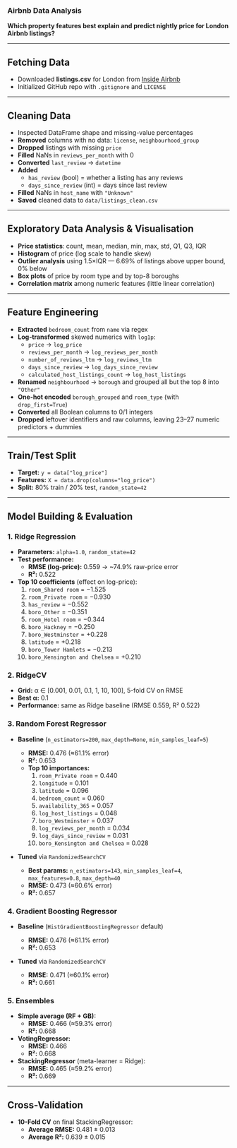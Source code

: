 ### Airbnb Data Analysis

**Which property features best explain and predict nightly price for London Airbnb listings?**

---

## Fetching Data

- Downloaded **listings.csv** for London from [Inside Airbnb](https://insideairbnb.com/get-the-data/)
- Initialized GitHub repo with `.gitignore` and `LICENSE`

---

## Cleaning Data

- Inspected DataFrame shape and missing-value percentages
- **Removed** columns with no data: `license`, `neighbourhood_group`
- **Dropped** listings with missing `price`
- **Filled** NaNs in `reviews_per_month` with 0
- **Converted** `last_review` → `datetime`
- **Added**
  - `has_review` (bool) = whether a listing has any reviews
  - `days_since_review` (int) = days since last review
- **Filled** NaNs in `host_name` with `"Unknown"`
- **Saved** cleaned data to `data/listings_clean.csv`

---

## Exploratory Data Analysis & Visualisation

- **Price statistics**: count, mean, median, min, max, std, Q1, Q3, IQR
- **Histogram** of price (log scale to handle skew)
- **Outlier analysis** using 1.5×IQR — 6.69% of listings above upper bound, 0% below
- **Box plots** of price by room type and by top-8 boroughs
- **Correlation matrix** among numeric features (little linear correlation)

---

## Feature Engineering

- **Extracted** `bedroom_count` from `name` via regex
- **Log-transformed** skewed numerics with `log1p`:
  - `price` → `log_price`
  - `reviews_per_month` → `log_reviews_per_month`
  - `number_of_reviews_ltm` → `log_reviews_ltm`
  - `days_since_review` → `log_days_since_review`
  - `calculated_host_listings_count` → `log_host_listings`
- **Renamed** `neighbourhood` → `borough` and grouped all but the top 8 into `"Other"`
- **One-hot encoded** `borough_grouped` and `room_type` (with `drop_first=True`)
- **Converted** all Boolean columns to 0/1 integers
- **Dropped** leftover identifiers and raw columns, leaving 23–27 numeric predictors + dummies

---

## Train/Test Split

- **Target:** `y = data["log_price"]`
- **Features:** `X = data.drop(columns="log_price")`
- **Split:** 80% train / 20% test, `random_state=42`

---

## Model Building & Evaluation

### 1. Ridge Regression

- **Parameters:** `alpha=1.0`, `random_state=42`
- **Test performance:**
  - **RMSE (log-price):** 0.559 → ~74.9% raw-price error
  - **R²:** 0.522
- **Top 10 coefficients** (effect on log-price):
  1. `room_Shared room` = −1.525
  2. `room_Private room` = −0.930
  3. `has_review` = −0.552
  4. `boro_Other` = −0.351
  5. `room_Hotel room` = −0.344
  6. `boro_Hackney` = −0.250
  7. `boro_Westminster` = +0.228
  8. `latitude` = +0.218
  9. `boro_Tower Hamlets` = −0.213
  10. `boro_Kensington and Chelsea` = +0.210

### 2. RidgeCV

- **Grid:** α ∈ [0.001, 0.01, 0.1, 1, 10, 100], 5-fold CV on RMSE
- **Best α:** 0.1
- **Performance:** same as Ridge baseline (RMSE 0.559, R² 0.522)

### 3. Random Forest Regressor

- **Baseline** (`n_estimators=200`, `max_depth=None`, `min_samples_leaf=5`)

  - **RMSE:** 0.476 (≈61.1% error)
  - **R²:** 0.653
  - **Top 10 importances:**
    1. `room_Private room` = 0.440
    2. `longitude` = 0.101
    3. `latitude` = 0.096
    4. `bedroom_count` = 0.060
    5. `availability_365` = 0.057
    6. `log_host_listings` = 0.048
    7. `boro_Westminster` = 0.037
    8. `log_reviews_per_month` = 0.034
    9. `log_days_since_review` = 0.031
    10. `boro_Kensington and Chelsea` = 0.028

- **Tuned** via `RandomizedSearchCV`
  - **Best params:** `n_estimators=143`, `min_samples_leaf=4`, `max_features=0.8`, `max_depth=40`
  - **RMSE:** 0.473 (≈60.6% error)
  - **R²:** 0.657

### 4. Gradient Boosting Regressor

- **Baseline** (`HistGradientBoostingRegressor` default)

  - **RMSE:** 0.476 (≈61.1% error)
  - **R²:** 0.653

- **Tuned** via `RandomizedSearchCV`
  - **RMSE:** 0.471 (≈60.1% error)
  - **R²:** 0.661

### 5. Ensembles

- **Simple average (RF + GB):**
  - **RMSE:** 0.466 (≈59.3% error)
  - **R²:** 0.668
- **VotingRegressor:**
  - **RMSE:** 0.466
  - **R²:** 0.668
- **StackingRegressor** (meta-learner = Ridge):
  - **RMSE:** 0.465 (≈59.2% error)
  - **R²:** 0.669

---

## Cross-Validation

- **10-Fold CV** on final StackingRegressor:
  - **Average RMSE:** 0.481 ± 0.013
  - **Average R²:** 0.639 ± 0.015
